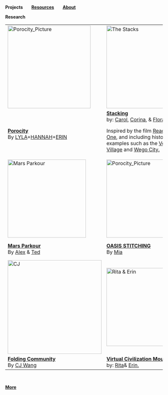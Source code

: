 **Projects** &nbsp; &nbsp; &nbsp;        **[Resources](https://steenblikrs.github.io/2021-Spring-Studio/Resources)**  &nbsp; &nbsp; &nbsp;    **[About](https://steenblikrs.github.io/2021-Spring-Studio/About)**


**Research**

<table style="width:100%; border-collapse: collapse; border: none;">
  <tr style="border: none;">
    <td style="border: none;"><a href="https://steenblikrs.github.io/2021-Spring-Studio/Research/Porocity"><img alt="Porocity_Picture" src="https://raw.githubusercontent.com/steenblikrs/2021-Spring-Studio/gh-pages/Research/Porocity/cover_picture.jpg" width="265"></a></td>
    
<td style="border: none;"><a href="https://steenblikrs.github.io/2021-Spring-Studio/Research/Stacking"><img alt="The Stacks" src="https://raw.githubusercontent.com/steenblikrs/2021-Spring-Studio/gh-pages/Research/Stacking/rpo-c.jpg" width="265"></a></td>
    
<td style="border: none;"><a href="https://steenblikrs.github.io/2021-Spring-Studio/Research/Floating/index"><img alt="Floating_Picture" src="https://raw.githubusercontent.com/steenblikrs/2021-Spring-Studio/gh-pages/Research/Floating/sky%20city.jpg" width="190"></a></td>
</tr>
<tr style="border: none;">
<td style="border: none;"><strong><a href="https://steenblikrs.github.io/2021-Spring-Studio/Research/Porocity/">Porocity</a></strong>  <br/>By <a href="https://lylayaoarchitectural.cargo.site/">LYLA</a>+<a href="https://jiayiny.wixsite.com/mysite/">HANNAH</a>+<a href="https://yiyanglll.cargo.site/">ERIN</a></td>
  
<td style="border: none;"><strong><a href="https://steenblikrs.github.io/2021-Spring-Studio/Research/Stacking">Stacking</a></strong><br/>by: 
  <a href="https://cccarol.cargo.site/">Carol</a>, <a href="https://steenblikrs.github.io/2021-Spring-Studio/students/Corina/index">Corina</a>, & 
  <a href="https://zmrflora.github.io/Portfolio/">Flora</a><br/>
  
Inspired by the film <a href="https://en.wikipedia.org/wiki/Ready_Player_One_(film)">Ready Player One</a>, and including historical examples such as the 
      <a href="https://www.mvrdv.nl/projects/13/vertical-village">Vertical Village</a> and <a href="https://thewhyfactory.com/project/wego-tailor-made-housing">Wego City.</a></td>
  
<td style="border: none;"><strong><a href="https://steenblikrs.github.io/2021-Spring-Studio/Research/Floating/index">Floating</a></strong>  
      By <a href="https://steenblikrs.github.io/2021-Spring-Studio/students/Sarry/index">Sarry</a>, 
      <a href="https://steenblikrs.github.io/2021-Spring-Studio/students/Rachel/index">Rachel</a>, 
      <a href="https://steenblikrs.github.io/2021-Spring-Studio/students/Kristen/index">Kristen</a></br>
      Inspired by the theory of <a href="https://thewhyfactory.com/news/what-if-we-could-fly-sky-city-presentation/">Sky City</a>, and 
      <a href="https://starwars.fandom.com/wiki/Cloud_City">the Cloud City</a> in the movie Star Wars.</td>
</tr>

<tr style="border: none;"><td style="border: none;"><a href="https://steenblikrs.github.io/2021-Spring-Studio/students/Alex/index"><img alt="Mars Parkour" src="https://github.com/steenblikrs/2021-Spring-Studio/blob/26c35212d94553c86952c1dbe2a263c99a82f5de/students/Alex/pic/01.gif?raw=true" width="250"></a></td>
  
<td style="border: none;"><a href="https://w03travelstudio.wordpress.com/2021/05/05/oasis-stitching/">
         <img alt="Porocity_Picture" src="https://github.com/steenblikrs/2021-Spring-Studio/blob/gh-pages/students/Mia/3.png?raw=true" width="250"></a>
</td>
<td style="border: none;"><a href="https://steenblikrs.github.io/2021-Spring-Studio/students/Stafford/Final/Projects">
         <img alt="STAFFORD PROJECTS" src="https://raw.githubusercontent.com/steenblikrs/2021-Spring-Studio/gh-pages/Research/Stafford%20Research/%E5%BE%AE%E4%BF%A1%E6%88%AA%E5%9B%BE_20210608132711.png" width="250"></a></td>
</tr>
 
<tr style="border: none;">
<td style="border: none;"><strong><a href="https://steenblikrs.github.io/2021-Spring-Studio/students/Alex/index">Mars Parkour</a></strong><br/>By 
  <a href="https://steenblikrs.github.io/2021-Spring-Studio/students/Alex/index">Alex</a> & <a href="https://steenblikrs.github.io/2021-Spring-Studio/students/Ted/index">Ted</a>
</td>
<td style="border: none;"><strong><a href="https://w03travelstudio.wordpress.com/2021/05/05/oasis-stitching/">OASIS STITCHING</a></strong>  
<br/>By <a href="https://steenblikrs.github.io/2021-Spring-Studio/students/Mia/index">Mia</a></td>
<td style="border: none;"><strong><a href="https://steenblikrs.github.io/2021-Spring-Studio/students/Stafford/Final/Projects">REBORN TOMB</a></strong>  <br/>
  <br/>By <a href="https://dvcwskbmei.mobirisesite.com/">Stafford</a></td></tr>
  
<tr style="border: none;">
  
<td style="border: none;"><a href="https://w03travelstudio.wordpress.com/2021/05/07/folding-community/">
         <img alt="CJ" src="https://raw.githubusercontent.com/steenblikrs/2021-Spring-Studio/99cfba627b49905c7b81633513a23f7a9d889347/students/CJ/322121.jpg" width="300"></a></td>

<td style="border: none;"><a href="https://2021springarchstudiowork.cargo.site/">
         <img alt="Rita & Erin" src="https://github.com/steenblikrs/2021-Spring-Studio/blob/gh-pages/Research/Rita%26Erin/Untitled-2.gif?raw=tru" width="250"></a></td>
<td style="border: none;"><iframe src="https://docs.google.com/presentation/d/e/2PACX-1vSbMaHjGB0clBZ8iXI7JcFHuVuF1FElVrDrA-gac5hmn6gwlhNOUGgMD0ELDModmtTqCHXWuAswJKx0/embed?start=true&loop=true&delayms=3000" frameborder="0" width="300" allowfullscreen="true" mozallowfullscreen="true" webkitallowfullscreen="true"></iframe></td>
</tr>

<tr style="border: none;">
<td style="border: none;"><strong><a href="https://w03travelstudio.wordpress.com/2021/05/07/folding-community/">Folding Community</a></strong>  <br/>By 
  <a href="https://chunjiew.wordpress.com">CJ Wang</a></td>
  <td style="border: none;"><strong><a href="https://2021springarchstudiowork.cargo.site/">Virtual Civilization Mounument</a></strong><br/>    
by: <a href="https://httprita.cargo.site/">Rita</a>& <a href="https://yiyanglll.cargo.site/">Erin.</a></td>
  <td style="border: none;"><strong>Social Cedits - a Future Hope by Aguilar, Matthew, Rose Research</strong>
</tr>
</table>

<br/>

**[More](https://steenblikrs.github.io/2021-Spring-Studio/)**
